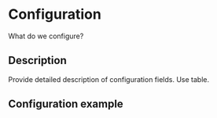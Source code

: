 # Configuration

What do we configure?

## Description

Provide detailed description of configuration fields. Use table.

## Configuration example
